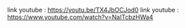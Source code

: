 link youtube : https://youtu.be/TX4JbOCJod0
link youtube : https://www.youtube.com/watch?v=NaITcbzHWa4
